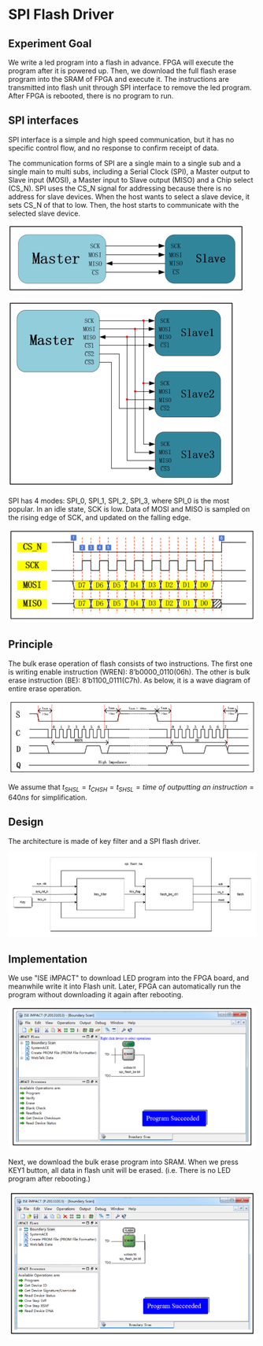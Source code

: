 # SPI Flash Driver

## Experiment Goal

We write a led program into a flash in advance. FPGA will execute the program after it is powered up. Then, we download the full flash erase program into the SRAM of FPGA and execute it. The instructions are transmitted into flash unit through SPI interface to remove the led program. After FPGA is rebooted, there is no program to run. 

## SPI interfaces

SPI interface is a simple and high speed communication, but it has no specific control flow, and no response to confirm receipt of data.

The communication forms of SPI are a single main to a single sub and a single main to multi subs, including a Serial Clock (SPI), a Master output to Slave input (MOSI), a Master input to Slave output (MISO) and a Chip select (CS_N). SPI uses the CS_N signal for addressing because there is no address for slave devices. When the host wants to select a slave device, it sets CS_N of that to low. Then, the host starts to communicate with the selected slave device. 

![a single main to a single sub](https://github.com/KaihaoYuHW/Interfaces/blob/main/spi_flash_be/doc/a%20single%20main%20to%20a%20single%20sub.png)

![a single main to multi subs](https://github.com/KaihaoYuHW/Interfaces/blob/main/spi_flash_be/doc/a%20single%20main%20to%20multi%20subs.png)

SPI has 4 modes: SPI_0, SPI_1, SPI_2, SPI_3, where SPI_0 is the most popular.  In an idle state, SCK is low. Data of MOSI and MISO is sampled on the rising edge of SCK, and updated on the falling edge. 

![SPI mode 0](https://github.com/KaihaoYuHW/Interfaces/blob/main/spi_flash_be/doc/SPI_0.png)

## Principle

The bulk erase operation of flash consists of two instructions. The first one is writing enable instruction (WREN): 8’b0000_0110(06h). The other is bulk erase instruction (BE): 8’b1100_0111(C7h). As below, it is a wave diagram of entire erase operation.

![wave diagram_bulk erase operation](https://github.com/KaihaoYuHW/Interfaces/blob/main/spi_flash_be/doc/wave%20diagram_bulk%20erase%20operation.png)

We assume that $` t_{SHSL} = t_{CHSH} = t_{SHSL} = time\ of\ outputting\ an\ instruction = 640ns `$ for simplification.

## Design

The architecture is made of key filter and a SPI flash driver.

![spi_flash_be architecture](https://github.com/KaihaoYuHW/Interfaces/blob/main/spi_flash_be/doc/spi_flash_be%20architecture.png)

## Implementation

We use "ISE iMPACT" to download LED program into the FPGA board, and meanwhile write it into Flash unit. Later, FPGA can automatically run the program without downloading it again after rebooting.

![download program in flash](https://github.com/KaihaoYuHW/Interfaces/blob/main/spi_flash_be/doc/download%20program%20into%20flash.png)

Next, we download the bulk erase program into SRAM. When we press KEY1 button, all data in flash unit will be erased. (i.e. There is no LED program after rebooting.)

![erase program in flash](https://github.com/KaihaoYuHW/Interfaces/blob/main/spi_flash_be/doc/erase%20program%20in%20flash.png)
